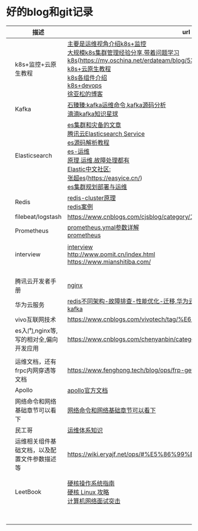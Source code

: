 # 好的blog和git记录



|      | 描述                                         | url                                                          |
| ---- | -------------------------------------------- | ------------------------------------------------------------ |
|      | k8s+监控+云原生教程                          | [主要是运维视角介绍k8s+监控](https://cloud.tencent.com/developer/user/5908455)<br />[大规模k8s集群管理经验分享,带着问题学习k8s](https://my.oschina.net/erdateam/blog/5336527)(https://my.oschina.net/erdateam/blog/5348560)<br />[k8s+云原生教程](https://jimmysong.io/kubernetes-handbook/guide/kubelet-authentication-authorization.html)<br />[k8s各组件介绍](https://blog.z0ukun.com/?cat=61)<br />[k8s+devops](https://www.yuque.com/coolops/kubernetes)<br />[徐亚松的博客](http://www.xuyasong.com/?paged=2&P=1717) |
|      | Kafka                                        | [石臻臻:kafka运维命令,kafka源码分析](https://www.szzdzhp.com/kafka/)<br />[滴滴kafka知识星球](https://wx.zsxq.com/dweb2/index/group/28855282812811) |
|      | Elasticsearch                                | [es集群和灾备的文章](https://cloud.tencent.com/developer/user/6583491)<br />[腾讯云Elasticsearch Service](https://cloud.tencent.com/developer/column/4008)<br />[es源码解析教程](https://cloud.tencent.com/developer/column/90442/tag-10307)<br />[es-运维](https://cloud.tencent.com/developer/column/84934/tag-10307)<br />[原理,运维,故障处理都有](https://www.cnblogs.com/kevingrace/category/1099403.html)<br />[Elastic中文社区:](https://elasticstack.blog.csdn.net/article/details/102728604)<br />[张超es](https://my.oschina.net/u/3536667?tab=newest&catalogId=7039951)(https://easyice.cn/)<br />[es集群规划部署与运维](https://www.cnblogs.com/codeshell/p/14472651.html) |
|      | Redis                                        | [redis-cluster原理](https://blog.csdn.net/xiaofeng10330111/article/details/90384502?ops_request_misc=%257B%2522request%255Fid%2522%253A%2522163653146816780265451858%2522%252C%2522scm%2522%253A%252220140713.130102334.pc%255Fblog.%2522%257D&request_id=163653146816780265451858&biz_id=0&utm_medium=distribute.pc_search_result.none-task-blog-2~blog~first_rank_v2~rank_v29-5-90384502.pc_v2_rank_blog_default&utm_term=redis+cluster&spm=1018.2226.3001.4450)<br />[redis案例](https://www.cnblogs.com/huanxiyun/tag/redis/) |
|      | filebeat/logstash                            | https://www.cnblogs.com/cjsblog/category/1272702.html        |
|      | Prometheus                                   | [prometheus.ymal参数详解](https://www.cnblogs.com/rexcheny/p/10675891.html)<br />[prometheus](https://cloud.tencent.com/developer/user/7471804) |
|      |                                              |                                                              |
|      | interview                                    | [interview](https://zyfcodes.blog.csdn.net/article/details/100706167)<br />http://www.pomit.cn/index.html<br />https://www.mianshitiba.com/ |
|      |                                              |                                                              |
|      |                                              |                                                              |
|      |                                              |                                                              |
|      |                                              |                                                              |
|      | 腾讯云开发者手册                             | [nginx](https://cloud.tencent.com/developer/doc/1158)        |
|      | 华为云服务                                   | [redis不同架构-故障排查-性能优化-迁移,华为云服务都有文档,可以看](https://support.huaweicloud.com/dcs_faq/dcs-faq-0427020.html)<br />[kafka](https://support.huaweicloud.com/bestpractice-kafka/kafka-bp-190605002.html) |
|      | vivo互联网技术                               | https://www.cnblogs.com/vivotech/tag/%E6%9C%8D%E5%8A%A1%E5%99%A8/ |
|      | es入门,nginx等,写的相对全,偏向开发应用       | https://www.cnblogs.com/chenyanbin/category/1674225.html     |
|      |                                              |                                                              |
|      | 运维文档，还有frpc内网穿透等文档             | https://www.fenghong.tech/blog/ops/frp-get-realip/           |
|      | Apollo                                       | [apollo官方文档](https://www.apolloconfig.com/#/zh/README)   |
|      | 网络命令和网络基础章节可以看下               | [网络命令和网络基础章节可以看下](https://www.kancloud.cn/panxin20/notes/1923557  ) |
|      | 民工哥                                       | [运维体系知识](https://zhuanlan.zhihu.com/p/366241294)       |
|      | 运维相关组件基础文档，以及配置文件参数描述等 | https://wiki.eryajf.net/ops/#%E5%86%99%E4%BD%9C%E6%84%9F%E6%80%80 |
|      |                                              |                                                              |
|      |                                              |                                                              |
|      | LeetBook                                     | [硬核操作系统指南](https://leetcode-cn.com/leetbook/read/awesome-os-guide/egu5ni/)<br />[硬核 Linux 攻略](https://leetcode-cn.com/leetbook/detail/awesome-linux-handbook/)<br />[计算机网络面试突击](https://leetcode-cn.com/leetbook/detail/networks-interview-highlights/) |
|      |                                              |                                                              |
|      |                                              |                                                              |
|      |                                              |                                                              |
|      |                                              |                                                              |
|      |                                              |                                                              |
|      |                                              |                                                              |
|      |                                              |                                                              |
|      |                                              |                                                              |

